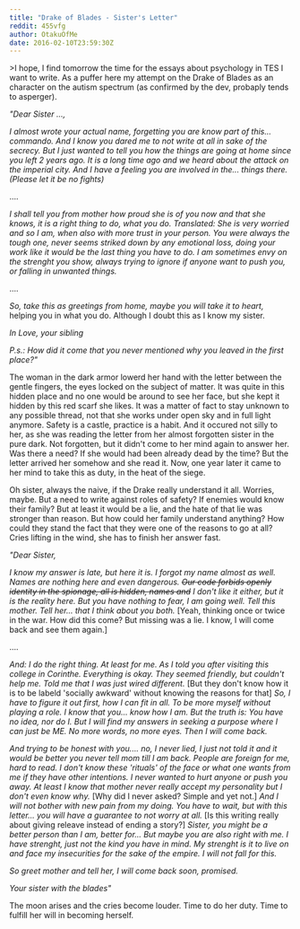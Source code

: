 ```yaml
---
title: "Drake of Blades - Sister's Letter"
reddit: 455vfg
author: OtakuOfMe
date: 2016-02-10T23:59:30Z
---
```


&gt;I hope, I find tomorrow the time for the essays about psychology in TES I want to write. As a puffer here my attempt on the Drake of Blades as an character on the autism spectrum (as confirmed by the dev, probaply tends to asperger).

*"Dear Sister ...,*

*I almost wrote your actual name, forgetting you are know part of this... commando. And I know you dared me to not write at all in sake of the secrecy. But I just wanted to tell you how the things are going at home since you left 2 years ago. It is a long time ago and we heard about the attack on the imperial city. And I have a feeling you are involved in the... things there. (Please let it be no fights)*

....

*I shall tell you from mother how proud she is of you now and that she knows, it is a right thing to do, what you do. Translated: She is very worried and so I am, when also with more trust in your person. You were always the tough one, never seems striked down by any emotional loss, doing your work like it would be the last thing you have to do. I am sometimes envy on the strenght you show, always trying to ignore if anyone want to push you,  or falling in unwanted things.*

....

*So, take this as greetings from home, maybe you will take it to heart,* helping you in what you do. Although I doubt this as I know my sister.

*In Love, your sibling*

*P.s.: How did it come that you never mentioned why you leaved in the first place?"*

The woman in the dark armor lowerd her hand with the letter between the gentle fingers, the eyes locked on the subject of matter. It was quite in this hidden place and no one would be around to see her face, but she kept it hidden by this red scarf she likes. It was a matter of fact to stay unknown to any possible thread, not that she works under open sky and in full light anymore. Safety is a castle, practice is a habit. And it occured not silly to her, as she was reading the letter from her almost forgotten sister in the pure dark. Not forgotten, but it didn't come to her mind again to answer her. Was there a need? If she would had been already dead by the time? But the letter arrived her somehow and she read it. Now, one year later it came to her mind to take this as duty, in the heat of the siege.

Oh sister, always the naive, if the Drake really understand it all. Worries, maybe. But a need to write against roles of safety? If enemies would know their family? But at least it would be a lie, and the hate of that lie was stronger than reason. But how could her family understand anything? How could they stand the fact that they were one of the reasons to go at all? Cries lifting in the wind, she has to finish her answer fast.

*"Dear Sister,*

*I know my answer is late, but here it is. I forgot my name almost as well. Names are nothing here and even dangerous. ~~Our code forbids openly identity in the spionage, all is hidden, names and~~ I don't like it either, but it is the reality here. But you have nothing to fear, I am going well. Tell this mother. Tell her... that I think about you both.*
[Yeah, thinking once or twice in the war. How did this come? But missing was a lie. I know, I will come back and see them again.]

....

*And: I do the right thing. At least for me. As I told you after visiting this college in Corinthe. Everything is okay. They seemed friendly, but couldn't help me. Told me that I was just wired different.* [But they don't know how it is to be labeld 'socially awkward' without knowing the reasons for that] *So, I have to figure it out first, how I can fit in all. To be more myself without playing a role. I know that you... know how I am. But the truth is: You have no idea, nor do I. But I will find my answers in seeking a purpose where I can just be ME. No more words, no more eyes. Then I will come back.*

*And trying to be honest with you.... no, I never lied, I just not told it and it would be better you never tell mom till I am back. People are foreign for me, hard to read. I don't know these 'rituals' of the face or what one wants from me if they have other intentions. I never wanted to hurt anyone or push you away. At least I know that mother never really accept my personality but I don't even know why.* [Why did I never asked? Simple and yet not.] *And I will not bother with new pain from my doing. You have to wait, but with this letter... you will have a guarantee to not worry at all.* [Is this writing really about giving releave instead of ending a story?] *Sister, you might be a better person than I am, better for... But maybe you are also right with me. I have strenght, just not the kind you have in mind. My strenght is it to live on and face my insecurities for the sake of the empire. I will not fall for this.*

*So greet mother and tell her, I will come back soon, promised.*

*Your sister with the blades"*

The moon arises and the cries become louder. Time to do her duty. Time to fulfill her will in becoming herself.



